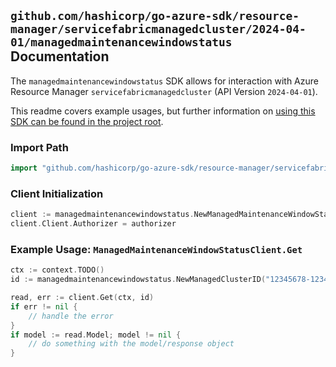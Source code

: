 
## `github.com/hashicorp/go-azure-sdk/resource-manager/servicefabricmanagedcluster/2024-04-01/managedmaintenancewindowstatus` Documentation

The `managedmaintenancewindowstatus` SDK allows for interaction with Azure Resource Manager `servicefabricmanagedcluster` (API Version `2024-04-01`).

This readme covers example usages, but further information on [using this SDK can be found in the project root](https://github.com/hashicorp/go-azure-sdk/tree/main/docs).

### Import Path

```go
import "github.com/hashicorp/go-azure-sdk/resource-manager/servicefabricmanagedcluster/2024-04-01/managedmaintenancewindowstatus"
```


### Client Initialization

```go
client := managedmaintenancewindowstatus.NewManagedMaintenanceWindowStatusClientWithBaseURI("https://management.azure.com")
client.Client.Authorizer = authorizer
```


### Example Usage: `ManagedMaintenanceWindowStatusClient.Get`

```go
ctx := context.TODO()
id := managedmaintenancewindowstatus.NewManagedClusterID("12345678-1234-9876-4563-123456789012", "example-resource-group", "clusterName")

read, err := client.Get(ctx, id)
if err != nil {
	// handle the error
}
if model := read.Model; model != nil {
	// do something with the model/response object
}
```
